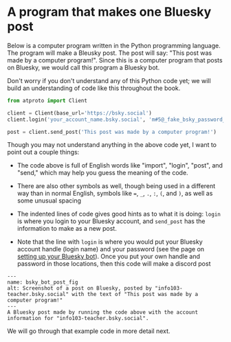 # A program that makes one Bluesky post

Below is a computer program written in the Python programming language. The program will make a Bleusky post. The post will say: "This post was made by a computer program!". Since this is a computer program that posts on Bluesky, we would call this program a Bluesky bot.

Don't worry if you don't understand any of this Python code yet; we will build an understanding of code like this throughout the book.

```python
from atproto import Client

client = Client(base_url='https://bsky.social')
client.login('your_account_name.bsky.social', 'm#5@_fake_bsky_password_$%Ds')

post = client.send_post('This post was made by a computer program!')

```

Though you may not understand anything in the above code yet, I want to point out a couple things:
- The code above is full of English words like "import", "login", "post", and "send," which may help you guess the meaning of the code.
- There are also other symbols as well, though being used in a different way than in normal English, symbols like ``=``, `_`, `.`, `:`, `(`, and `)`, as well as some unusual spacing



- The indented lines of code gives good hints as to what it is doing: `login` is where you login to your Bluesky account, and `send_post` has the information to make as a new post.
- Note that the line with `login` is where you would put your Bluesky account handle (login name) and your password (see the page on [setting up your Bluesky bot](../../appendix/making_bot_account.md)). Once you put your own handle and password in those locations, then this code will make a discord post

```{figure} bsky_bot_post.png
---
name: bsky_bot_post_fig
alt: Screenshot of a post on Bluesky, posted by "info103-teacher.bsky.social" with the text of "This post was made by a computer program!"
---
A Bluesky post made by running the code above with the account information for "info103-teacher.bsky.social".
```

We will go through that example code in more detail next.
